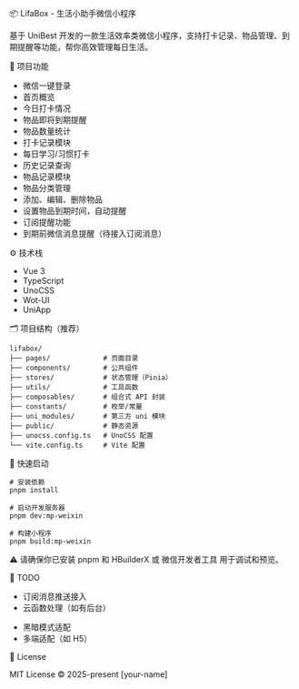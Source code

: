 <!-- 📌 中文版仓库描述： -->

<!-- 🎯 LifaBox 是一款基于 UniBest 开发的微信小程序，集打卡记录、物品提醒、生活习惯管理于一体，帮你更高效地管理日常生活。
🚀 技术栈：Vue 3 + UnoCSS + TypeScript + Wot-UI + UniApp
🧰 功能包括：打卡、物品分类与记录、到期订阅提醒等。 -->

<!-- 📌 英文版仓库描述：

🎯 LifaBox is a WeChat Mini Program built with UniBest, designed as your intelligent daily assistant.
It helps you track habits, manage items, and receive expiration reminders — all in one place.
🚀 Tech Stack: Vue 3, TypeScript, UnoCSS, Wot-UI, and UniApp. -->

📦 LifaBox - 生活小助手微信小程序

基于 UniBest 开发的一款生活效率类微信小程序，支持打卡记录、物品管理、到期提醒等功能，帮你高效管理每日生活。

🌟 项目功能

<!-- ✅ -->

- 微信一键登录
- 首页概览
- 今日打卡情况
- 物品即将到期提醒
- 物品数量统计
- 打卡记录模块
- 每日学习/习惯打卡
- 历史记录查询
- 物品记录模块
- 物品分类管理
- 添加、编辑、删除物品
- 设置物品到期时间，自动提醒
- 订阅提醒功能
- 到期前微信消息提醒（待接入订阅消息）

⚙️ 技术栈

- Vue 3
- TypeScript
- UnoCSS
- Wot-UI
- UniApp

🗂️ 项目结构（推荐）

```shell
lifabox/
├── pages/             # 页面目录
├── components/        # 公共组件
├── stores/            # 状态管理（Pinia）
├── utils/             # 工具函数
├── composables/       # 组合式 API 封装
├── constants/         # 枚举/常量
├── uni_modules/       # 第三方 uni 模块
├── public/            # 静态资源
├── unocss.config.ts   # UnoCSS 配置
└── vite.config.ts     # Vite 配置
```

🚀 快速启动

```shell
# 安装依赖
pnpm install

# 启动开发服务器
pnpm dev:mp-weixin

# 构建小程序
pnpm build:mp-weixin
```

⚠️ 请确保你已安装 pnpm 和 HBuilderX 或 微信开发者工具 用于调试和预览。

📌 TODO

- 订阅消息推送接入
- 云函数处理（如有后台）
<!-- - 数据存储：可接 Supabase 或本地存储 -->
- 黑暗模式适配
- 多端适配（如 H5）

📄 License

MIT License © 2025-present [your-name]
